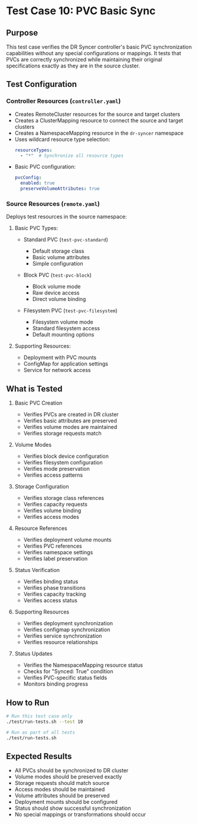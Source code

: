 # Test Case 10: PVC Basic Sync

## Purpose
This test case verifies the DR Syncer controller's basic PVC synchronization capabilities without any special configurations or mappings. It tests that PVCs are correctly synchronized while maintaining their original specifications exactly as they are in the source cluster.

## Test Configuration

### Controller Resources (`controller.yaml`)
- Creates RemoteCluster resources for the source and target clusters
- Creates a ClusterMapping resource to connect the source and target clusters
- Creates a NamespaceMapping resource in the `dr-syncer` namespace
- Uses wildcard resource type selection:
  ```yaml
  resourceTypes:
    - "*"  # Synchronize all resource types
  ```
- Basic PVC configuration:
  ```yaml
  pvcConfig:
    enabled: true
    preserveVolumeAttributes: true
  ```

### Source Resources (`remote.yaml`)
Deploys test resources in the source namespace:
1. Basic PVC Types:
   - Standard PVC (`test-pvc-standard`)
     * Default storage class
     * Basic volume attributes
     * Simple configuration

   - Block PVC (`test-pvc-block`)
     * Block volume mode
     * Raw device access
     * Direct volume binding

   - Filesystem PVC (`test-pvc-filesystem`)
     * Filesystem volume mode
     * Standard filesystem access
     * Default mounting options

2. Supporting Resources:
   - Deployment with PVC mounts
   - ConfigMap for application settings
   - Service for network access

## What is Tested
1. Basic PVC Creation
   - Verifies PVCs are created in DR cluster
   - Verifies basic attributes are preserved
   - Verifies volume modes are maintained
   - Verifies storage requests match

2. Volume Modes
   - Verifies block device configuration
   - Verifies filesystem configuration
   - Verifies mode preservation
   - Verifies access patterns

3. Storage Configuration
   - Verifies storage class references
   - Verifies capacity requests
   - Verifies volume binding
   - Verifies access modes

4. Resource References
   - Verifies deployment volume mounts
   - Verifies PVC references
   - Verifies namespace settings
   - Verifies label preservation

5. Status Verification
   - Verifies binding status
   - Verifies phase transitions
   - Verifies capacity tracking
   - Verifies access status

6. Supporting Resources
   - Verifies deployment synchronization
   - Verifies configmap synchronization
   - Verifies service synchronization
   - Verifies resource relationships

7. Status Updates
   - Verifies the NamespaceMapping resource status
   - Checks for "Synced: True" condition
   - Verifies PVC-specific status fields
   - Monitors binding progress

## How to Run
```bash
# Run this test case only
./test/run-tests.sh --test 10

# Run as part of all tests
./test/run-tests.sh
```

## Expected Results
- All PVCs should be synchronized to DR cluster
- Volume modes should be preserved exactly
- Storage requests should match source
- Access modes should be maintained
- Volume attributes should be preserved
- Deployment mounts should be configured
- Status should show successful synchronization
- No special mappings or transformations should occur
